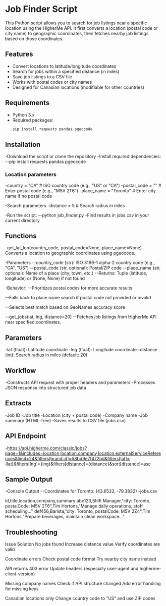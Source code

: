 # Job Finder Script

This Python script allows you to search for job listings near a specific location using the HigherMe API. It first converts a location (postal code or city name) to geographic coordinates, then fetches nearby job listings based on those coordinates.

## Features
- Convert locations to latitude/longitude coordinates
- Search for jobs within a specified distance (in miles)
- Save job listings to a CSV file
- Works with postal codes or city names
- Designed for Canadian locations (modifiable for other countries)

## Requirements
- Python 3.x
- Required packages:
  ```bash
  pip install requests pandas pgeocode

## Installation
-Download the script or clone the repository
-Install required dependencies:
--pip install requests pandas pgeocode

### Location parameters
-country = "CA"  # ISO country code (e.g., "US" or "CA")
-postal_code = ""  # Enter postal code (e.g., "M5V 2T6")
-place_name = "Toronto"  # Enter city name if no postal code

-Search parameters
-distance = 5  # Search radius in miles

-Run the script:
--python job_finder.py
-Find results in jobs.csv in your current directory

## Functions
-get_lat_lon(country_code, postal_code=None, place_name=None)
-Converts a location to geographic coordinates using pgeocode.

-Parameters
--country_code (str): ISO 3166-1 alpha-2 country code (e.g., "CA", "US")
--postal_code (str, optional): Postal/ZIP code
--place_name (str, optional): Name of a place (city, town, etc.)
--Returns: Tuple (latitude, longitude) or (None, None) if not found

-Behavior:
--Prioritizes postal codes for more accurate results

--Falls back to place name search if postal code not provided or invalid

--Selects best match based on GeoNames accuracy score

--get_jobs(lat, lng, distance=20)
--Fetches job listings from HigherMe API near specified coordinates.

## Parameters
-lat (float): Latitude coordinate
-lng (float): Longitude coordinate
-distance (int): Search radius in miles (default: 20)

## Workflow
-Constructs API request with proper headers and parameters
-Processes JSON response into structured job data

## Extracts
-Job ID
-Job title
-Location (city + postal code)
-Company name
-Job summary (HTML-free)
-Saves results to CSV file (jobs.csv)

## API Endpoint
-https://api.higherme.com/classic/jobs?page=1&includes=location,location.company,location.externalServiceReferences&limit=24&filters[brand.id]=58bd9e7f472bd&filters[lat]={lat}&filters[lng]={lng}&filters[distance]={distance}&sort[distance]=asc

## Sample Output
-Console Output
--Coordinates for Toronto: (43.6532, -79.3832)
-jobs.csv

id,title,location,company,summary
abc123,Shift Manager,"city: Toronto, postalCode: M5V 2T6",Tim Hortons,"Manage daily operations, staff scheduling..."
def456,Barista,"city: Toronto, postalCode: M5V 2Z4",Tim Hortons,"Prepare beverages, maintain clean workspace..."

## Troubleshooting
  Issue	                        Solution
No jobs found	            Increase distance value
                          Verify coordinates are valid
                          
Coordinate errors	        Check postal code format 
                          Try nearby city name instead  
                          
API returns 403 error	    Update headers (especially user-agent and higherme-client-version)

Missing company names	    Check if API structure changed
                          Add error handling for missing keys
                          
Canadian locations only	   Change country code to "US" and use ZIP codes

